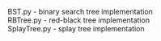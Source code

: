 BST.py - binary search tree implementation  
RBTree.py - red-black tree implementation  
SplayTree.py - splay tree implementation

